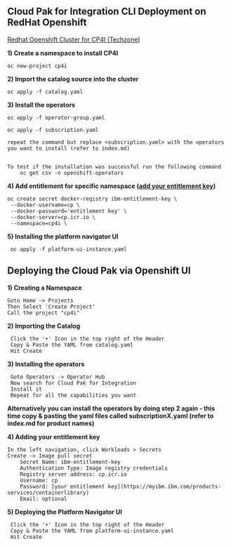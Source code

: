 ## Cloud Pak for Integration CLI Deployment on RedHat Openshift 

[Redhat Openshift Cluster for CP4I (Techzone)](https://techzone.ibm.com/collection/cloud-pak-for-integration-activation-kit-v-2#tab-3)

**1) Create a namespace to install CP4I**
    
    oc new-project cp4i

**2) Import the catalog source into the cluster**
    
    oc apply -f catalog.yaml

**3) Install the operators**
  
    oc apply -f operator-group.yaml

    oc apply -f subscription.yaml
    
    repeat the command but replace <subscription.yaml> with the operators you want to install (refer to index.md)
    

    To test if the installation was successful run the following command
        oc get csv -n openshift-operators

**4) Add entitlement for specific namespace ([add your entitlement key](https://myibm.ibm.com/products-services/containerlibrary))**
    
    oc create secret docker-registry ibm-entitlement-key \
     --docker-username=cp \
     --docker-password='entitlement key' \
     --docker-server=cp.icr.io \
     --namespace=cp4i \

**5) Installing the platform navigator UI**
       
     oc apply -f platform-ui-instance.yaml
     
## Deploying the Cloud Pak via Openshift UI 

**1) Creating a Namespace**

    Goto Home -> Projects 
    Then Select 'Create Project'
    Call the project "cp4i"
    
**2) Importing the Catalog**
     
     Click the '+' Icon in the top right of the Header
     Copy & Paste the YAML from catalog.yaml
     Hit Create 
     
**3) Installing the operators**
     
     Goto Operators -> Operator Hub
     Now search for Cloud Pak for Integration
     Install it
     Repeat for all the capabilities you want
     
**Alternatively you can install the operators by doing step 2 again - this time copy & pasting the yaml files called subscriptionX.yaml (refer to index.md for product names)** 

**4) Adding your entitlement key**

    In the left navigation, click Workloads > Secrets
    Create -> Image pull secret 
        Secret Name: ibm-entitlement-key
        Authentication Type: Image registry credentials
        Registry server address: cp.icr.io
        Username: cp
        Password: [your entitlement key](https://myibm.ibm.com/products-services/containerlibrary)
        Email: optional
        
**5) Deploying the Platform Navigator UI**

     Click the '+' Icon in the top right of the Header
     Copy & Paste the YAML from platform-ui-instance.yaml
     Hit Create 

